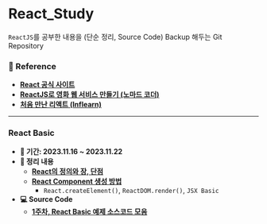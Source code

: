 # React_Study

`ReactJS`를 공부한 내용을 (단순 정리, Source Code) Backup 해두는 Git Repository <br/>

### 📃 Reference 

- **[React 공식 사이트](https://ko.legacy.reactjs.org/)**
- **[ReactJS로 영화 웹 서비스 만들기 (노마드 코더)](https://nomadcoders.co/react-for-beginners/lobby)**
- **[처음 만난 리액트 (Inflearn)](https://inf.run/YehVc)**

---

### React Basic
- **📆 기간: 2023.11.16 ~ 2023.11.22**
- **📃 정리 내용**
	- **[React의 정의와 장, 단점](/React_Theory/React의%20정의.md)**
	- **[React Component 생성 방법](/React_Theory/React%20Component%20생성%20방법.md)**
		- `React.createElement()`, `ReactDOM.render()`, `JSX Basic`
- **💻 Source Code**
	- **[1주차, React Basic 예제 소스코드 모음](/src/1.%20JSX%20개요/)**
